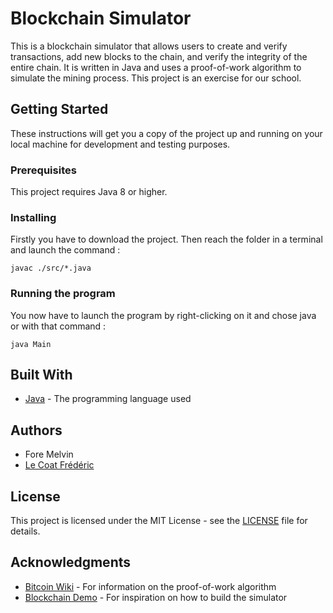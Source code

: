 # Blockchain Simulator

This is a blockchain simulator that allows users to create and verify transactions, add new blocks to the chain, and verify the integrity of the entire chain. It is written in Java and uses a proof-of-work algorithm to simulate the mining process. This project is an exercise for our school.

## Getting Started

These instructions will get you a copy of the project up and running on your local machine for development and testing purposes.

### Prerequisites

This project requires Java 8 or higher.

### Installing

Firstly you have to download the project. Then reach the folder in a terminal and launch the command :
```
javac ./src/*.java
``` 

### Running the program

You now have to launch the program by right-clicking on it and chose java or with that command :
```
java Main
```

## Built With

- [Java](https://www.java.com/) - The programming language used

## Authors

- Fore Melvin
- [Le Coat Frédéric](https://github.com/le-coatFrederic)

## License

This project is licensed under the MIT License - see the [LICENSE](LICENSE) file for details.

## Acknowledgments

- [Bitcoin Wiki](https://en.bitcoin.it/wiki/Block_hashing_algorithm) - For information on the proof-of-work algorithm
- [Blockchain Demo](https://anders.com/blockchain/) - For inspiration on how to build the simulator
